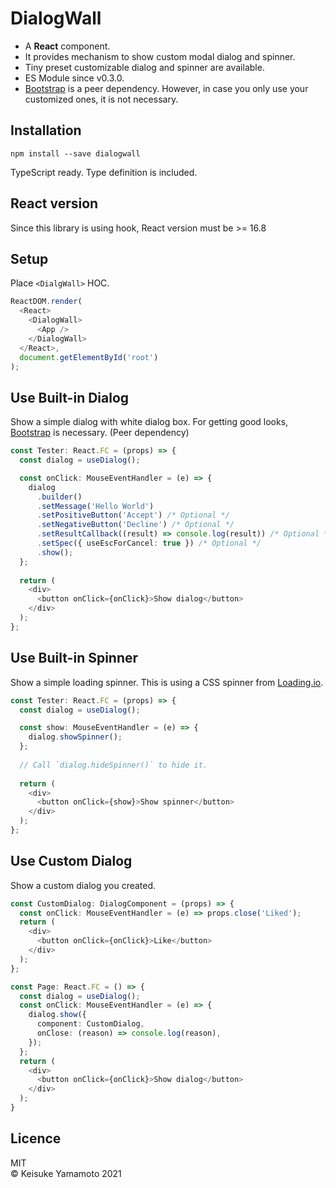 DialogWall
=============

- A **React** component.
- It provides mechanism to show custom modal dialog and spinner.
- Tiny preset customizable dialog and spinner are available.
- ES Module since v0.3.0.
- [Bootstrap](https://getbootstrap.com/) is a peer dependency. However, in case you only use your customized ones, it is not necessary.

## Installation

```shell
npm install --save dialogwall
```
TypeScript ready. Type definition is included.


## React version

Since this library is using hook, React version must be >= 16.8


## Setup

Place `<DialgWall>` HOC.

```typescript jsx
ReactDOM.render(
  <React>
    <DialogWall>
      <App />
    </DialogWall>
  </React>,
  document.getElementById('root')
);
```

## Use Built-in Dialog

Show a simple dialog with white dialog box. For getting good looks,
[Bootstrap](https://getbootstrap.com/) is necessary. (Peer dependency)

```typescript jsx
const Tester: React.FC = (props) => {
  const dialog = useDialog();

  const onClick: MouseEventHandler = (e) => {
    dialog
      .builder()
      .setMessage('Hello World')
      .setPositiveButton('Accept') /* Optional */
      .setNegativeButton('Decline') /* Optional */
      .setResultCallback((result) => console.log(result)) /* Optional */
      .setSpec({ useEscForCancel: true }) /* Optional */
      .show();
  };
 
  return (
    <div>
      <button onClick={onClick}>Show dialog</button>
    </div>
  );
};
```

## Use Built-in Spinner

Show a simple loading spinner. This is using a CSS spinner from [Loading.io](https://loading.io/css/).

```typescript jsx
const Tester: React.FC = (props) => {
  const dialog = useDialog();

  const show: MouseEventHandler = (e) => {
    dialog.showSpinner();
  };
  
  // Call `dialog.hideSpinner()` to hide it.
 
  return (
    <div>
      <button onClick={show}>Show spinner</button>
    </div>
  );
};
```


## Use Custom Dialog

Show a custom dialog you created.

```typescript jsx
const CustomDialog: DialogComponent = (props) => {
  const onClick: MouseEventHandler = (e) => props.close('Liked');
  return (
    <div>
      <button onClick={onClick}>Like</button>
    </div>
  );
};

const Page: React.FC = () => {
  const dialog = useDialog();
  const onClick: MouseEventHandler = (e) => {
    dialog.show({
      component: CustomDialog,
      onClose: (reason) => console.log(reason),
    });
  };
  return (
    <div>
      <button onClick={onClick}>Show dialog</button>
    </div>
  );
}
```

## Licence

MIT  
&copy; Keisuke Yamamoto 2021
